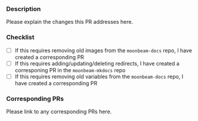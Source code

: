 ### Description

Please explain the changes this PR addresses here.

### Checklist

- [ ] If this requires removing old images from the `moonbeam-docs` repo, I have created a corresponding PR
- [ ] If this requires adding/updating/deleting redirects, I have created a corresponing PR in the `moonbeam-mkdocs` repo
- [ ] If this requires removing old variables from the `moonbeam-docs` repo, I have created a corresponding PR

### Corresponding PRs

Please link to any corresponding PRs here.
